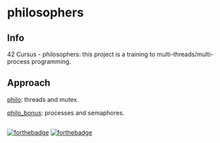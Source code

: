 # philosophers

## Info

42 Cursus - philosophers: this project is a training to multi-threads/multi-process programming.

## Approach

[philo](https://github.com/izenynn/philosophers/tree/main/philo): threads and mutex.

[philo_bonus](https://github.com/izenynn/philosophers/tree/main/philo_bonus): processes and semaphores.

##

[![forthebadge](https://forthebadge.com/images/badges/made-with-c.svg)](https://forthebadge.com)
[![forthebadge](https://forthebadge.com/images/badges/it-works-why.svg)](https://forthebadge.com)
